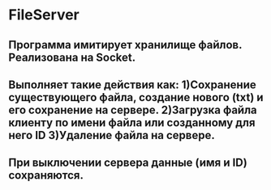 # FileServer
## Программа имитирует хранилище файлов. Реализована на Socket. 
## Выполняет такие действия как: 1)Сохранение существующего файла, создание нового (txt) и его сохранение на сервере. 2)Загрузка файла клиенту по имени файла или созданному для него ID 3)Удаление файла на сервере.
## При выключении сервера данные (имя и ID) сохраняются.
